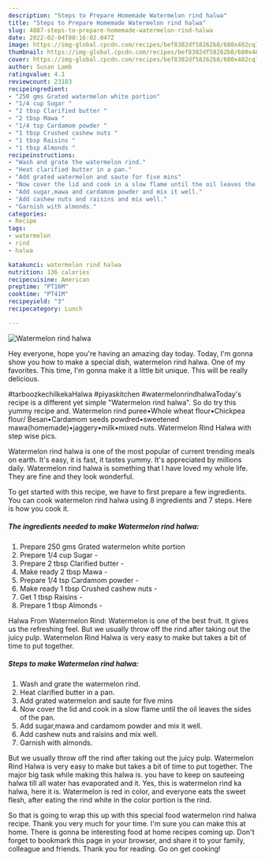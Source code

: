 ```yaml
---
description: "Steps to Prepare Homemade Watermelon rind halwa"
title: "Steps to Prepare Homemade Watermelon rind halwa"
slug: 4887-steps-to-prepare-homemade-watermelon-rind-halwa
date: 2022-02-04T08:16:02.047Z
image: https://img-global.cpcdn.com/recipes/bef8382df58262b8/680x482cq70/watermelon-rind-halwa-recipe-main-photo.jpg
thumbnail: https://img-global.cpcdn.com/recipes/bef8382df58262b8/680x482cq70/watermelon-rind-halwa-recipe-main-photo.jpg
cover: https://img-global.cpcdn.com/recipes/bef8382df58262b8/680x482cq70/watermelon-rind-halwa-recipe-main-photo.jpg
author: Susan Lamb
ratingvalue: 4.1
reviewcount: 23183
recipeingredient:
- "250 gms Grated watermelon white portion"
- "1/4 cup Sugar "
- "2 tbsp Clarified butter "
- "2 tbsp Mawa "
- "1/4 tsp Cardamom powder "
- "1 tbsp Crushed cashew nuts "
- "1 tbsp Raisins "
- "1 tbsp Almonds "
recipeinstructions:
- "Wash and grate the watermelon rind."
- "Heat clarified butter in a pan."
- "Add grated watermelon and saute for five mins"
- "Now cover the lid and cook in a slow flame until the oil leaves the sides of the pan."
- "Add sugar,mawa and cardamom powder and mix it well."
- "Add cashew nuts and raisins and mix well."
- "Garnish with almonds."
categories:
- Recipe
tags:
- watermelon
- rind
- halwa

katakunci: watermelon rind halwa 
nutrition: 136 calories
recipecuisine: American
preptime: "PT16M"
cooktime: "PT41M"
recipeyield: "3"
recipecategory: Lunch

---
```



![Watermelon rind halwa](https://img-global.cpcdn.com/recipes/bef8382df58262b8/680x482cq70/watermelon-rind-halwa-recipe-main-photo.jpg)

Hey everyone, hope you're having an amazing day today. Today, I'm gonna show you how to make a special dish, watermelon rind halwa. One of my favorites. This time, I'm gonna make it a little bit unique. This will be really delicious.

#tarboozkechilkekaHalwa #piyaskitchen #watermelonrindhalwaToday&#39;s recipe is a different yet simple &#34;Watermelon rind halwa&#34;. So do try this yummy recipe and. Watermelon rind puree•Whole wheat flour•Chickpea flour/ Besan•Cardamom seeds powdred•sweetened mawa(homemade)•jaggery•milk•mixed nuts. Watermelon Rind Halwa with step wise pics.

Watermelon rind halwa is one of the most popular of current trending meals on earth. It's easy, it is fast, it tastes yummy. It's appreciated by millions daily. Watermelon rind halwa is something that I have loved my whole life. They are fine and they look wonderful.


To get started with this recipe, we have to first prepare a few ingredients. You can cook watermelon rind halwa using 8 ingredients and 7 steps. Here is how you cook it.

<!--inarticleads1-->

##### The ingredients needed to make Watermelon rind halwa:

1. Prepare 250 gms Grated watermelon white portion
1. Prepare 1/4 cup Sugar -
1. Prepare 2 tbsp Clarified butter -
1. Make ready 2 tbsp Mawa -
1. Prepare 1/4 tsp Cardamom powder -
1. Make ready 1 tbsp Crushed cashew nuts -
1. Get 1 tbsp Raisins -
1. Prepare 1 tbsp Almonds -


Halwa From Watermelon Rind: Watermelon is one of the best fruit. It gives us the refreshing feel. But we usually throw off the rind after taking out the juicy pulp. Watermelon Rind Halwa is very easy to make but takes a bit of time to put together. 

<!--inarticleads2-->

##### Steps to make Watermelon rind halwa:

1. Wash and grate the watermelon rind.
1. Heat clarified butter in a pan.
1. Add grated watermelon and saute for five mins
1. Now cover the lid and cook in a slow flame until the oil leaves the sides of the pan.
1. Add sugar,mawa and cardamom powder and mix it well.
1. Add cashew nuts and raisins and mix well.
1. Garnish with almonds.


But we usually throw off the rind after taking out the juicy pulp. Watermelon Rind Halwa is very easy to make but takes a bit of time to put together. The major big task while making this halwa is. you have to keep on sauteeing halwa till all water has evaporated and it. Yes, this is watermelon rind ka halwa, here it is. Watermelon is red in color, and everyone eats the sweet flesh, after eating the rind white in the color portion is the rind. 

So that is going to wrap this up with this special food watermelon rind halwa recipe. Thank you very much for your time. I'm sure you can make this at home. There is gonna be interesting food at home recipes coming up. Don't forget to bookmark this page in your browser, and share it to your family, colleague and friends. Thank you for reading. Go on get cooking!
